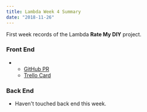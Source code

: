 ```yaml
---
title: Lambda Week 4 Summary
date: "2018-11-26"
---
```


First week records of the Lambda **Rate My DIY** project. 

### Front End
* 
  * [GitHub PR](https://github.com/Lambda-School-Labs/Labs8-RateMyDIY/pull/116)
  * [Trello Card](https://trello.com/c/wMkYoxZN)

### Back End
* Haven't touched back end this week.


  <!-- Link Template -->

<!--
* 
  * [GitHub PR]()
  * [Trello Card]()
  -->